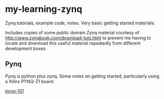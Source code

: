 # my-learning-zynq
Zynq tutorials, example code, notes.   Very basic getting started materials.

Includes copies of some public domain Zynq material courtesy of http://www.zynqbook.com/download-tuts.html to prevent me having to locate and download this useful material repeatedly from different development boxes.

## Pynq

Pynq is python plus zynq.  Some notes on getting started, particularly using
a Xilinx PYNQ-Z1 board.

[pynq-101](pynq/pynq-101.md)
